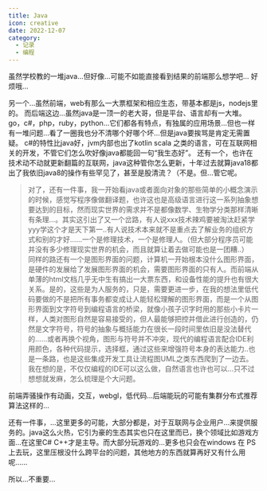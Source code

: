 ```yaml
---
title: Java
icon: creative
date: 2022-12-07
category:
  - 记录
  - 编程
---
```


虽然学校教的一堆java...但好像...可能不如能直接看到结果的前端那么想学吧...
好烦哦...

另一个...虽然前端，web有那么一大票框架和相应生态，带基本都是js，nodejs里的。
而后端这边...虽然java是一顶一的老大哥，但是平台、语言却有一大堆。
go，c#，php，ruby，python...它们都各有特点，有独属的应用场景...但也一样有一堆问题...看了一圈我也分不清哪个好哪个坏...但是java要挨骂是肯定无需置疑。
c#的特性比java好，jvm内部也出了kotlin scala 之类的语言，可在互联网相关的开发，不管它们怎么吹好像java都能回一句“我生态好”。
还有一个，也许在技术动不动就更新翻篇的互联网，java这种管你怎么更新，十年过去就算java18都出了我依旧java8的操作有些罕见了，甚至是股清流？（不是。但...管它呢。

>对了，还有一件事，我一开始看java或者面向对象的那些简单的小概念演示的时候，感觉写程序像做翻译题，也许这也是高级语言进行这一系列抽象想要达到的目标，然而现实世界的需求并不是都像数学、生物学分类那样清晰有条理...。其实这引出了又一个岔路，有人说xxx技术辣鸡要被淘汰赶紧学yyy学这个才是天下第一..有人说技术本来就不是重点去了解业务的组织方式和别的才好......一个是修理技术，一个是修理人。（但大部分程序员可能并没有多少修理现实世界的机会，而且就算让着去做可能也是一团糟..）\
同样的路还有一个是图形界面的问题，计算机一开始根本没什么图形界面，是硬件的发展给了发展图形界面的机会，需要图形界面的只有人。而前端从单薄的html文档几乎无中生有搞出一大票东西，和设备性能的提升也有很大关系。是的，这些是为人服务的，只是，需要更进一步，在我的想法里低代码要做的不是把所有事务都变成让人能轻松理解的图形界面，而是一个从图形界面到文字符号到编程语言的桥梁，就像小孩子识字时用的那些小卡片一样，人类对图形自然是容易接受的，但人最能够把控并借此进行创造的，仍然是文字符号，符号的抽象与概括能力在很长一段时间里依旧是没法替代的......或者再换个视角，图形与符号并不冲突，现代的编程语言配合IDE利用颜色，各种代码提示，选择框，通过这些来增强符号本身的表达能力..也是一条路，也是这些集成开发工具让流程图UML之类东西爬到了一边去。我在想的是，不仅仅编程的IDE可以这么做，自然语言也许也可以...只不过想想就发麻，怎么梳理是个大问题。

前端弄骚操作有动画，交互，webgl，低代码...后端能玩的可能有集群分布式推荐算法这样的...

还有一件事，...这里更多的可能，大部分都是，对于互联网与企业用户...来提供服务的。java这么火热，它引为豪的生态其实也只在这里而已，换个领域比如游戏方面...在这里C# C++才是主导。而大部分玩游戏的...更多也只会在windows 在 PS 上去玩，这里压根没什么跨平台的问题，其他地方的东西就算再好又有什么用呢......

所以...不重要...
